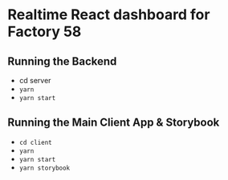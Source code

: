 # Realtime React dashboard for Factory 58

## Running the Backend
- cd server
- `yarn`
- `yarn start`

## Running the Main Client App & Storybook
- `cd client`
- `yarn`
- `yarn start` 
- `yarn storybook` 
